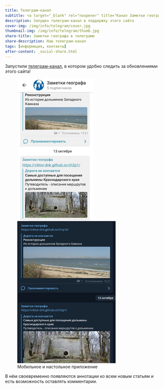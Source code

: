 ```yaml
---
title: Телеграм-канал
subtitle: <a target="_blank" rel="noopener" title="Канал Заметки географа" href="https://t.me/toponim">@toponim</a>
description: Запущен телеграм-канал в поддержку этого сайта
cover-img: /img/info/telegram/cover.jpg
thumbnail-img: /img/info/telegram/thumb.jpg
share-title: Заметки географа в телеграме
share-description: Наш телеграм-канал
tags: [информация, контакты]
after-content: _social-share.html
---
```

Запустили [телеграм-канал][a85077ec], в котором удобно следить за обновлениями этого сайта!

<figure>
  <img title="Мобильное приложение" alt="Мобильное приложение" src="/img/info/telegram/tlgrm-screen2.jpg"/> <img title="Настольное приложение" alt="Настольное приложение" src="/img/info/telegram/tlgrm-screen1.jpg"/>
  <figcaption>Мобильное и настольное приложение</figcaption>
</figure>

В нём своевременно появляются аннотации ко всем новым статьям и есть возможность оставлять комментарии.

  [a85077ec]: https://t.me/toponim "Информационный канал в поддержку этого блога"
  
